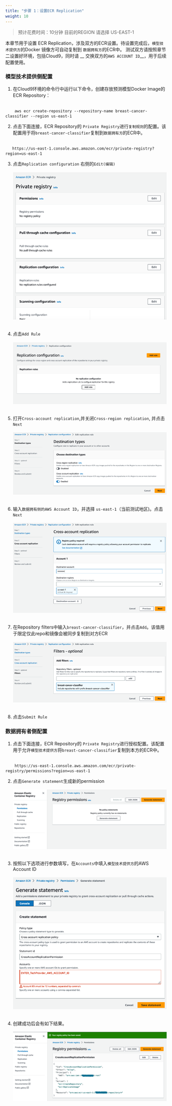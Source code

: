 ```yaml
---
title: "步骤 1：设置ECR Replication"
weight: 10
---
```


> 预计花费时间：10分钟
> 目前的REGION 请选择 US-EAST-1

本章节用于设置 ECR Replication，涉及双方的ECR设置。待设置完成后，`模型技术提供方`的Docker 镜像方可自动复制到 `数据拥有方`的ECR中。 测试双方请按照章节二设置好环境，包括Cloud9，同时请 __
交换双方的`AWS ACCOUNT ID`__，用于后续配置使用。

### 模型技术提供侧配置

1. 在Cloud9环境的命令行中运行以下命令，创建存放预测模型Docker Image的 ECR Repository：<br /><br />

```shell
    aws ecr create-repository --repository-name breast-cancer-classifier --region us-east-1
```

2. 点击下面连接，ECR Repository的 `Private Registry`进行`复制规则`的配置。该配置用于将`breast-cancer-classifier`复制到`数据拥有方`的ECR中。<br /><br />

```shell
   https://us-east-1.console.aws.amazon.com/ecr/private-registry?region=us-east-1
```

3. 点击`Replication configuration` 右侧的`Edit(编辑)` <br /><br />
   ![industryscenario-2-multi-account-tech-p-replication-rule.png](/static/industryscenario-2-multi-account-tech-p-replication-rule.png) <br /><br />


4. 点击`Add Rule` <br /><br />
   ![industryscenario-2-multi-account-tech-p-add-rule.png](/static/industryscenario-2-multi-account-tech-p-add-rule.png) <br /><br />


5. 打开`Cross-account replication`,并关闭`Cross-region replication`, 并点击 `Next` <br /><br />
   ![industryscenario-2-multi-account-tech-p-destination-types.png](/static/industryscenario-2-multi-account-tech-p-destination-types.png) <br /><br />


6. 输入`数据拥有侧的AWS Account ID`，并选择 `us-east-1`（当前测试地区)。点击 `Next` <br /><br />
   ![industryscenario-2-multi-account-tech-p-ca-r.png](/static/industryscenario-2-multi-account-tech-p-ca-r.png) <br /><br />

7. 在Repository filters中输入`breast-cancer-classifier`，并点击`Add`。该值用于限定仅此repo和镜像会被同步复制到对方ECR <br /><br />
   ![industryscenario-2-multi-account-tech-p-repo-filter.png](static/industryscenario-2-multi-account-tech-p-repo-filter.png) <br /><br />

8. 点击`Submit Rule` <br />

### 数据拥有者侧配置

1. 点击下面连接，ECR Repository的 `Private Registry`进行授权配置。该配置用于允许`模型技术提供方`将`breast-cancer-classifier`复制到本方的ECR中。<br /><br />

```shell
    https://us-east-1.console.aws.amazon.com/ecr/private-registry/permissions?region=us-east-1
```

2. 点击`Generate statement`生成新的permission <br /><br />
   ![industryscenario-2-multi-account-data-o-registry-permission.png](/static/industryscenario-2-multi-account-data-o-registry-permission.png) <br /><br />

3. 按照以下选项进行参数填写，在`Accounts`中填入`模型技术提供方`的AWS Account ID <br /><br />
   ![industryscenario-2-multi-account-data-o-gen-statement.png](/static/industryscenario-2-multi-account-data-o-gen-statement.png) <br /><br />

4. 创建成功后会有如下结果。 <br /><br />
   ![industryscenario-2-multi-account-data-o-gen-statement-result.png](/static/industryscenario-2-multi-account-data-o-gen-statement-result.png)<br /><br />
